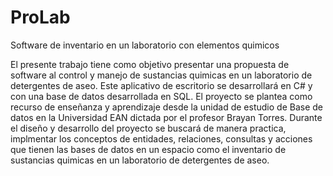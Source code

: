 # ProLab
Software de inventario en un laboratorio con elementos quimicos

El presente trabajo tiene como objetivo presentar una propuesta de software al control y manejo de sustancias quimicas en un laboratorio de detergentes de aseo. Este aplicativo de escritorio se desarrollará en C# y con una base de datos desarrollada en SQL. El proyecto se plantea como recurso de enseñanza y aprendizaje desde la unidad de estudio de Base de datos en la Universidad EAN dictada por el profesor Brayan Torres. Durante el diseño y desarrollo del proyecto se buscará de manera practica, implmentar los conceptos de entidades, relaciones, consultas y acciones que tienen las bases de datos en un espacio como el inventario de sustancias quimicas en un laboratorio de detergentes de aseo.

